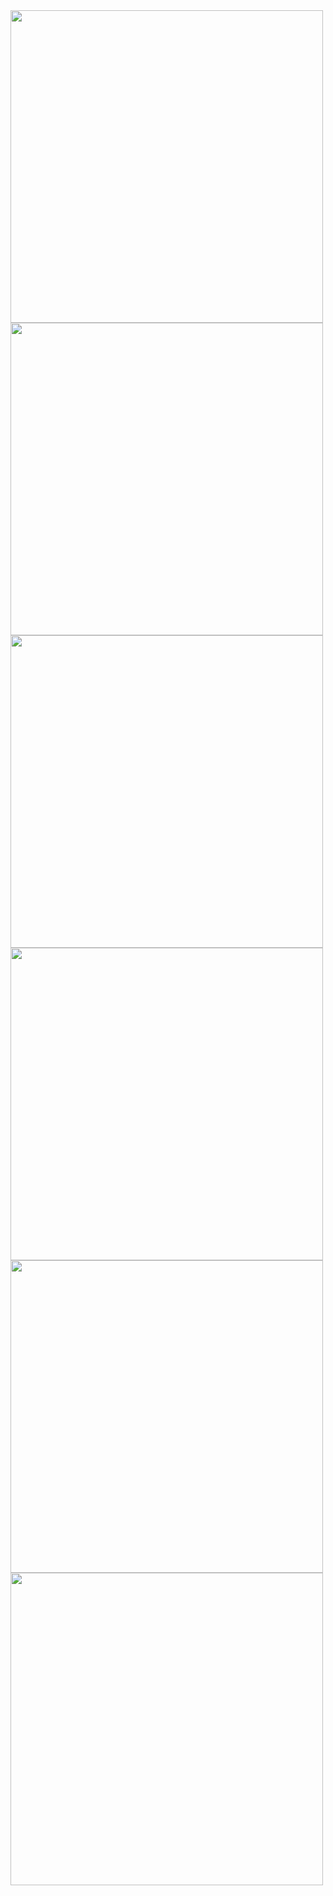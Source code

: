 <img src = "https://github.com/RAWAN3830/Bhagavad-Gita/assets/138647473/d3083cd9-e0cb-4eb5-a0ab-333b9fd2961d" height="500"/>
<img src = "https://github.com/RAWAN3830/Bhagavad-Gita/assets/138647473/cc63a8b5-8ac7-4b9c-81cb-4161f24023f5" height="500"/>
<img src = "https://github.com/RAWAN3830/Bhagavad-Gita/assets/138647473/f21361a5-5b6a-466c-866b-ea7621c2ec6a" height="500"/>
<img src = "https://github.com/RAWAN3830/Bhagavad-Gita/assets/138647473/848a214b-71b3-45b7-a77d-8a04c2606c3b" height="500"/>
<img src = "https://github.com/RAWAN3830/Bhagavad-Gita/assets/138647473/c095844a-2a73-4d91-bd0d-ac5267205d80" height="500"/>
<img src = "https://github.com/RAWAN3830/Bhagavad-Gita/assets/138647473/28af8609-b471-4cd5-b4bd-27fb01e60c35" height="500"/>

